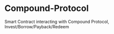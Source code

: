 # Compound-Protocol
Smart Contract interacting with Compound Protocol, Invest/Borrow/Payback/Redeem
